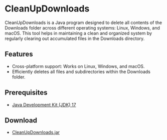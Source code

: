 # CleanUpDownloads

CleanUpDownloads is a Java program designed to delete all contents of the Downloads folder across different operating systems: Linux, Windows, and macOS. This tool helps in maintaining a clean and organized system by regularly clearing out accumulated files in the Downloads directory.

## Features

- Cross-platform support: Works on Linux, Windows, and macOS.
- Efficiently deletes all files and subdirectories within the Downloads folder.

## Prerequisites
- [Java Development Kit (JDK) 17]( https://www.oracle.com/java/technologies/javase/jdk17-archive-downloads.html)

## Download
- [CleanUpDownloads.jar](https://github.com/AdriMartinN/CleanUpDownloads/releases/download/1.0.0/CleanUpDownloads.jar)
